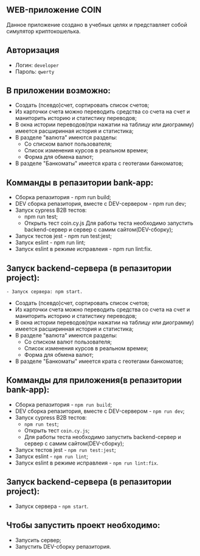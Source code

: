 ## WEB-приложение COIN

Данное приложение создано в учебных целях и представляет собой симулятор криптокошелька.

## Авторизация
  * Логин: `developer`
  * Пароль: `qwerty`

## В приложении возможно:
  - Создать (псевдо)счет, сортировать список счетов;
  - Из карточки счета можно переводить средства со счета на счет и маниторить историю и статистику переводов;
  - В окна истории переводов(при нажатии на таблицу или диограмму) имеется расширинная история и статистика;
  - В разделе "валюта" имеются разделы:
    - Со списком валют пользователя;
    - Список изменения курсов в реальном времеи;
    - Форма для обмена валют;
  - В разделе "Банкоматы" имеется крата с геотегами банкоматов;

## Комманды в репазитории bank-app:
  - Сборка репазитория - npm run build;
  - DEV сборка  репазитория, вместе с DEV-сервером - npm run dev;
  - Запуск cypress B2B тестов:
    - npm run test;
    - Открыть тест coin.cy.js
    Для работы теста необходимо запустить backend-сервер и cервер с самим сайтом(DEV-сборку);
  - Запуск тестов jest - npm run test:jest;
  - Запуск eslint - npm run lint;
  - Запуск eslint в режиме исправлеия - npm run lint:fix.
 
## Запуск backend-сервера (в репазитории project):
    - Запуск сервера: npm start.

- Создать (псевдо)счет, сортировать список счетов;
- Из карточки счета можно переводить средства со счета на счет и маниторить историю и статистику переводов;
- В окна истории переводов(при нажатии на таблицу или диограмму) имеется расширинная история и статистика;
- В разделе "валюта" имеются разделы:
  - Со списком валют пользователя;
  - Список изменения курсов в реальном времеи;
  - Форма для обмена валют;
- В разделе "Банкоматы" имеется крата с геотегами банкоматов;

## Комманды для приложения(в репазитории bank-app):
 - Сборка репазитория - `npm run build`;
 - DEV сборка  репазитория, вместе с DEV-сервером - `npm run dev`;
 - Запуск cypress B2B тестов:
   - `npm run test`;
   - Открыть тест `coin.cy.js`;
   - Для работы теста необходимо запустить backend-сервер и cервер с самим сайтом(DEV-сборку);
 - Запуск тестов jest - `npm run test:jest`;
 - Запуск eslint - `npm run lint`;
 - Запуск eslint в режиме исправлеия - `npm run lint:fix`.

## Запуск backend-сервера (в репазитории project):
  - Запуск сервера - `npm start`.
  
## Чтобы запустить проект необходимо:
  - Запусить сервер;
  - Запустить DEV-сборку репазитория.


